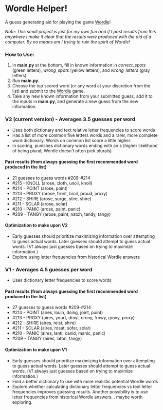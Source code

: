 # Wordle Helper!

A guess generating aid for playing the game [Wordle](https://www.powerlanguage.co.uk/wordle/)!

_Note: This small project is just for my own fun and if I post results from this anywhere I make it clear that the results were produced with the aid of a computer. By no means am I trying to ruin the spirit of Wordle!_

### How to Use:

1. In **main.py** at the bottom, fill in known information in _correct_spots_ (green letters), _wrong_spots_ (yellow letters), and _wrong_letters_ (gray letters).
2. Run **main.py**.
3. Choose the top scored word (or any word at your discretion from the list) and submit to the [Wordle](https://www.powerlanguage.co.uk/wordle/) game.
4. Take any new known information from your submitted guess, add it to the inputs in **main.py**, and generate a new guess from the new information.

### V2 (current version) - Averages 3.5 guesses per word
- Uses both dictionary and text relative letter frequencies to score words
- Has a list of more common five letters words and a rarer, more complete word dictionary. Words on common list score a little higher.
- In scoring, punishes dictionary words ending with an s (higher likelihood of being plural; Wordle doesn't often pick plurals)

#### Past results (from always guessing the first recommended word produced in the list)
- 21 guesses to guess words #209-#214
- #215 - KNOLL (arose, cloth, unoil, knoll)
- #214 - POINT (arose, point)
- #213 - PROXY (arose, front, broil, proud, proxy)
- #212 - SHIRE (arose, surge, stire, shire)
- #211 - SOLAR (arose, solar)
- #210 - PANIC (arose, paint, panic)
- #209 - TANGY (arose, paint, natch, tandy, tangy)

#### Optimization to make upon V2
- Early guesses should prioritize maximizing information over attempting to guess actual words. Later guesses should attempt to guess actual words. (V1 always just guesses based on trying to maximize information.)
- Explore using letter frequencies from historical Wordle answers

### V1 - Averages 4.5 guesses per word
- Uses dictionary letter frequencies to score words
#### Past results (from always guessing the first recommended word produced in the list)
- 27 guesses to guess words #209-#214
- #214 - POINT (aires, louin, doing, joint, point)
- #213 - PROXY (aires, yourt, droyl, crony, frowy, grovy, proxy)
- #212 - SHIRE (aires, reist, shire)
- #211 - SOLAR (aires, rosat, sofar, solar)
- #210 - PANIC (aires, lanti, canid, manic, panic)
- #209 - TANGY (aires, laton, tangy)

#### Optimization to make upon V1
- Early guesses should prioritize maximizing information over attempting to guess actual words. Later guesses should attempt to guess actual words. (V1 always just guesses based on trying to maximize information.)
- Find a better dictionary to use with more realistic potential Wordle words
- Explore whether calculating dictionary letter frequencies vs text letter frequencies improves guessing results. Another possibility is to use letter frequencies from historical Wordle answers... maybe worth exploring.
